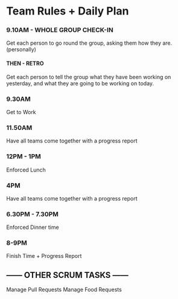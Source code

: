 # Team Rules + Daily Plan

### 9.10AM - WHOLE GROUP CHECK-IN
 Get each person to go round the group, asking them how they are. (personally)
#### THEN - RETRO
 Get each person to tell the group what they have been working on yesterday, and what they are going to be working on today.

### 9.30AM 
Get to Work

### 11.50AM
Have all teams come together with a progress report

### 12PM - 1PM
Enforced Lunch

### 4PM
Have all teams come together with a progress report

### 6.30PM - 7.30PM
Enforced Dinner time

### 8-9PM
Finish Time + Progress Report


## —— OTHER SCRUM TASKS —— 

Manage Pull Requests
Manage Food Requests
